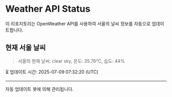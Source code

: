 
# Weather API Status

이 리포지토리는 OpenWeather API를 사용하여 서울의 날씨 정보를 자동으로 업데이트합니다.

## 현재 서울 날씨
> 서울의 현재 날씨: clear sky, 온도: 35.76°C, 습도: 44%

⏳ 업데이트 시간: 2025-07-09 07:32:20 (UTC)

---
자동 업데이트 봇에 의해 관리됩니다.
